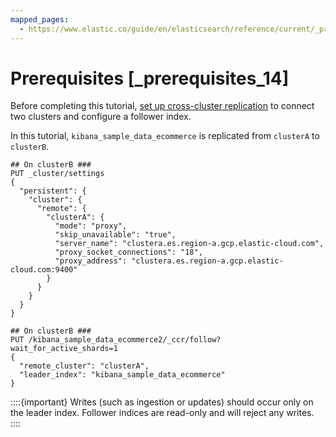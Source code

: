 ```yaml
---
mapped_pages:
  - https://www.elastic.co/guide/en/elasticsearch/reference/current/_prerequisites_14.html
---
```


# Prerequisites [_prerequisites_14]

Before completing this tutorial, [set up cross-cluster replication](set-up-cross-cluster-replication.md) to connect two clusters and configure a follower index.

In this tutorial, `kibana_sample_data_ecommerce` is replicated from `clusterA` to `clusterB`.

```console
## On clusterB ###
PUT _cluster/settings
{
  "persistent": {
    "cluster": {
      "remote": {
        "clusterA": {
          "mode": "proxy",
          "skip_unavailable": "true",
          "server_name": "clustera.es.region-a.gcp.elastic-cloud.com",
          "proxy_socket_connections": "18",
          "proxy_address": "clustera.es.region-a.gcp.elastic-cloud.com:9400"
        }
      }
    }
  }
}
```

```console
## On clusterB ###
PUT /kibana_sample_data_ecommerce2/_ccr/follow?wait_for_active_shards=1
{
  "remote_cluster": "clusterA",
  "leader_index": "kibana_sample_data_ecommerce"
}
```

::::{important} 
Writes (such as ingestion or updates) should occur only on the leader index. Follower indices are read-only and will reject any writes.
::::


